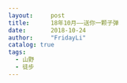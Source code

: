 ```yaml
---
layout:     post
title:      18年10月——送你一颗子弹
date:       2018-10-24
author:     "FridayLi"
catalog: true
tags:
  - 山野
  - 徒步
---
```


